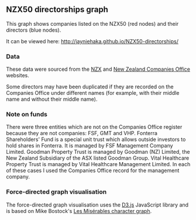 ## NZX50 directorships graph
This graph shows companies listed on the NZX50 (red nodes) and their directors (blue nodes).

It can be viewed here: http://jayniehaka.github.io/NZX50-directorships/

### Data
These data were sourced from the [NZX](https://www.nzx.com/markets/nzsx/indices/NZ50) and [New Zealand Companies Office](http://www.business.govt.nz/companies) websites.

Some directors may have been duplicated if they are recorded on the Companies Office under different names (for example, with their middle name and without their middle name).

### Note on funds
There were three entities which are not on the Companies Office register because they are not companies: FSF, GMT and VHP. Fonterra Shareholders' Fund is a special unit trust which allows outside investors to hold shares in Fonterra. It is managed by FSF Management Company Limited. Goodman Property Trust is managed by Goodman (NZ) Limited, the New Zealand Subsidiary of the ASX listed Goodman Group. Vital Healthcare Property Trust is managed by Vital Healthcare Management Limited. In each of these cases I used the Companies Office record for the management company.

### Force-directed graph visualisation
The force-directed graph visualisation uses the [D3.js](http://d3js.org/) JavaScript library and is based on Mike Bostock's [Les Misérables character graph](http://bl.ocks.org/mbostock/4062045).
